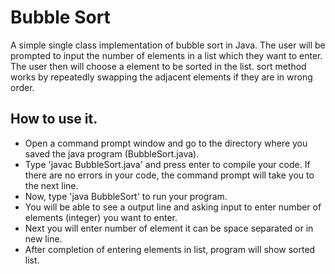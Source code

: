 # Bubble Sort

A simple single class implementation of bubble sort in Java. The user will be prompted to input the number of elements in a list which they want to enter. The user then will choose a element to be sorted in the list. sort method works by repeatedly swapping the adjacent elements if they are in wrong order.

## How to use it.
* Open a command prompt window and go to the directory where you saved the java program (BubbleSort.java).
* Type 'javac BubbleSort.java' and press enter to compile your code. If there are no errors in your code, the command prompt will take you to the next line.
* Now, type 'java BubbleSort' to run your program.
* You will be able to see a output line and asking input to enter number of elements (integer) you want to enter.
* Next you will enter number of element it can be space separated or in new line.
* After completion of entering elements in list, program will show sorted list.